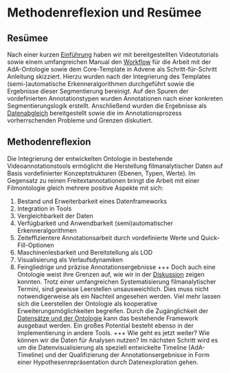 # Methodenreflexion und Resümee

## Resümee

Nach einer kurzen [Einführung](Aufgabe_D) haben wir mit bereitgestellten Videotutorials sowie einem umfangreichen Manual den [Workflow](Aufgabe_D_UK-1) für die Arbeit mit der AdA-Ontologie sowie dem Core-Template in Advene als Schritt-für-Schritt Anleitung skizziert. Hierzu wurden nach der Integrierung des Templates (semi-)automatische Erkenneralgorithmen durchgeführt sowie die Ergebnisse dieser Segmentierung bereinigt. Auf den Spuren der vordefinierten Annotationstypen wurden Annotationen nach einer konkreten Segmentierungslogik erstellt. Anschließend wurden die Ergebnisse als [Datenabgleich](Aufgabe_D_UK-2) bereitgestellt sowie die im Annotationsprozess vorherrschenden Probleme und Grenzen diskutiert.

## Methodenreflexion

Die Integrierung der entwickelten Ontologie in bestehende Videoannotationstools ermöglicht die Herstellung filmanalytischer Daten auf Basis vordefinierter Konzeptstrukturen (Ebenen, Typen, Werte). Im Gegensatz zu reinen Freitextannotationen bringt die Arbeit mit einer Filmontologie gleich mehrere positive Aspekte mit sich:

1.	Bestand und Erweiterbarkeit eines Datenframeworks 
2.	Integration in Tools
3.	Vergleichbarkeit der Daten
4.	Verfügbarkeit und Anwendbarkeit (semi)automatischer Erkenneralgorithmen
5.	Zeiteffizientere Annotationsarbeit durch vordefinierte Werte und Quick-Fill-Optionen
6.	Maschinenlesbarkeit und Bereitstellung als LOD
7.	Visualisierung als Verlaufsdynamiken
8.	Feingliedrige und präzise Annotationsergebnisse
+++
Doch auch eine Ontologie weist ihre Grenzen auf, wie wir in der [Diskussion](Aufgabe_D_UK-2) zeigen konnten. Trotz einer umfangreichen Systematisierung filmanalytischer Termini, sind gewisse Leerstellen unsausweichlich. Dies muss nicht notwendigerweise als ein Nachteil angesehen werden. Viel mehr lassen sich die Leerstellen der Ontologie als kooperative Erweiterungsmöglichkeiten begreifen. Durch die Zugänglichkeit der [Datensätze und der Ontologie](https://github.com/ProjectAdA/public/tree/master/ontology) kann das bestehende Framework ausgebaut werden. Ein großes Potential besteht ebenso in der Implementierung in andere Tools. 
+++
Wie geht es jetzt weiter? Wie können wir die Daten für Analysen nutzen? 
Im nächsten Schritt wird es um die Datenvisualisierung als speziell entwickelte Timeline (AdA-Timeline) und der Qualifizierung der Annotationsergebnisse in Form einer Hypothesenrepräsentation durch Datenexploration gehen.

